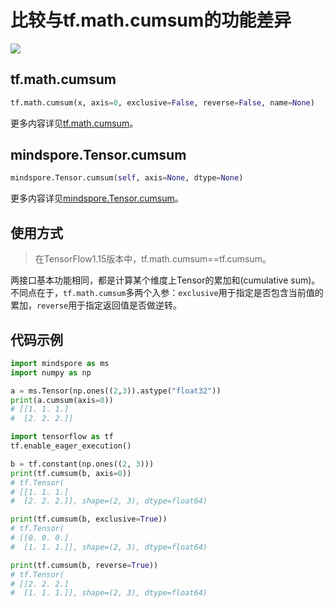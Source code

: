 # 比较与tf.math.cumsum的功能差异

<a href="https://gitee.com/mindspore/docs/blob/master/docs/mindspore/source_zh_cn/note/api_mapping/tensorflow_diff/TensorCumsum.md" target="_blank"><img src="https://mindspore-website.obs.cn-north-4.myhuaweicloud.com/website-images/master/resource/_static/logo_source.png"></a>

## tf.math.cumsum

```python
tf.math.cumsum(x, axis=0, exclusive=False, reverse=False, name=None)
```

更多内容详见[tf.math.cumsum](https://www.tensorflow.org/versions/r1.15/api_docs/python/tf/math/cumsum)。

## mindspore.Tensor.cumsum

```python
mindspore.Tensor.cumsum(self, axis=None, dtype=None)
```

更多内容详见[mindspore.Tensor.cumsum](https://mindspore.cn/docs/zh-CN/master/api_python/mindspore/mindspore.Tensor.html#mindspore.Tensor.cumsum)。

## 使用方式

> 在TensorFlow1.15版本中，tf.math.cumsum==tf.cumsum。

两接口基本功能相同，都是计算某个维度上Tensor的累加和(cumulative sum)。不同点在于，`tf.math.cumsum`多两个入参：`exclusive`用于指定是否包含当前值的累加，`reverse`用于指定返回值是否做逆转。

## 代码示例

```python
import mindspore as ms
import numpy as np

a = ms.Tensor(np.ones((2,3)).astype("float32"))
print(a.cumsum(axis=0))
# [[1. 1. 1.]
#  [2. 2. 2.]]

import tensorflow as tf
tf.enable_eager_execution()

b = tf.constant(np.ones((2, 3)))
print(tf.cumsum(b, axis=0))
# tf.Tensor(
# [[1. 1. 1.]
#  [2. 2. 2.]], shape=(2, 3), dtype=float64)

print(tf.cumsum(b, exclusive=True))
# tf.Tensor(
# [[0. 0. 0.]
#  [1. 1. 1.]], shape=(2, 3), dtype=float64)

print(tf.cumsum(b, reverse=True))
# tf.Tensor(
# [[2. 2. 2.]
#  [1. 1. 1.]], shape=(2, 3), dtype=float64)
```
